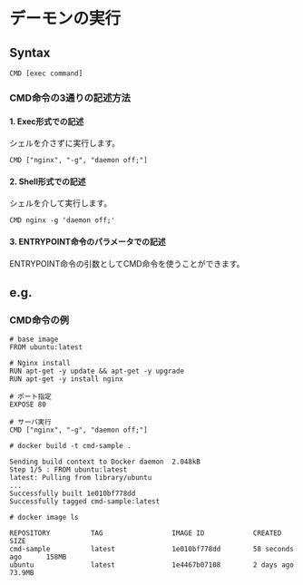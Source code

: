 # デーモンの実行
## Syntax
```
CMD [exec command]
```
### CMD命令の3通りの記述方法
#### 1. Exec形式での記述
シェルを介さずに実行します。
```
CMD ["nginx", "-g", "daemon off;"]
```
#### 2. Shell形式での記述
シェルを介して実行します。
```
CMD nginx -g 'daemon off;'
```
#### 3. ENTRYPOINT命令のパラメータでの記述
ENTRYPOINT命令の引数としてCMD命令を使うことができます。
## e.g.
### CMD命令の例
```
# base image
FROM ubuntu:latest

# Nginx install
RUN apt-get -y update && apt-get -y upgrade
RUN apt-get -y install nginx

# ポート指定
EXPOSE 80

# サーバ実行
CMD ["nginx", "-g", "daemon off;"]
```
```
# docker build -t cmd-sample .
```
```
Sending build context to Docker daemon  2.048kB
Step 1/5 : FROM ubuntu:latest
latest: Pulling from library/ubuntu
...
Successfully built 1e010bf778dd
Successfully tagged cmd-sample:latest
```
```
# docker image ls
```
```
REPOSITORY          TAG                 IMAGE ID            CREATED             SIZE
cmd-sample          latest              1e010bf778dd        58 seconds ago      158MB
ubuntu              latest              1e4467b07108        2 days ago          73.9MB
```
